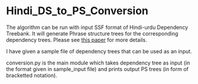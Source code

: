 # Hindi_DS_to_PS_Conversion
The algorithm can be run with input SSF format of Hindi-urdu Dependency Treebank. It will generate Phrase structure trees for the corresponding dependency trees. Please see <a href="http://ceur-ws.org/Vol-1779/10yadav.pdf">this paper</a> for more details.  

I have given a sample file of dependency trees that can be used as an input.

conversion.py is the main module which takes dependency tree as input (in the format given in sample_input file) and prints output PS trees (in form of bracketted notation).
